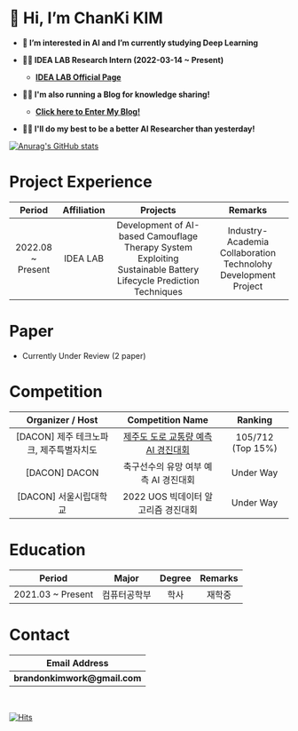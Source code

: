 # __👋 Hi, I’m ChanKi KIM__
 
* __💪 I’m interested in AI and I’m currently studying Deep Learning__

* __👨‍💻 IDEA LAB Research Intern (2022-03-14 ~ Present)__
    * __[IDEA LAB Official Page](https://sites.google.com/view/idealab-gnu/home)__

* __🏃‍♂️ I'm also running a Blog for knowledge sharing!__
    * __[Click here to Enter My Blog!](https://cktrace.tistory.com/)__

* __🙋‍♂️ I'll do my best to be a better AI Researcher than yesterday!__


[![Anurag's GitHub stats](https://github-readme-stats.vercel.app/api?username=CKtrace&show_icons=true&theme=swift)](https://github.com/anuraghazra/github-readme-stats)<br/>


# Project Experience 
| Period | Affiliation | Projects | Remarks |
| :------: | :------: | :------: | :------: |
| 2022.08 ~ Present | IDEA LAB | Development of AI-based Camouflage Therapy System Exploiting Sustainable Battery Lifecycle Prediction Techniques  | Industry-Academia Collaboration Technolohy Development Project |


# Paper
+ Currently Under Review (2 paper)


# Competition
| Organizer / Host | Competition Name | Ranking |
| :------: | :------:| :------:|
| [DACON] 제주 테크노파크, 제주특별자치도 | [제주도 도로 교통량 예측 AI 경진대회](https://github.com/CKtrace/DACON-Jeju-Island-Road-Traffic-Volume-Prediction-AI-Contest) | 105/712 (Top 15%) |
| [DACON] DACON | 축구선수의 유망 여부 예측 AI 경진대회 | Under Way |
| [DACON] 서울시립대학교 | 2022 UOS 빅데이터 알고리즘 경진대회 | Under Way |


# Education
| Period | Major | Degree | Remarks |
| :------: | :------: | :------: | :------: |
| 2021.03 ~ Present | 컴퓨터공학부 | 학사 | 재학중 |


# Contact
|Email Address|
| :----: |
|__brandonkimwork@gmail.com__|

</br>

[![Hits](https://hits.seeyoufarm.com/api/count/incr/badge.svg?url=https%3A%2F%2Fgithub.com%2FCKtrace&count_bg=%23A0A09F&title_bg=%23000000&icon=&icon_color=%23FFFFFF&title=hits&edge_flat=false)](https://hits.seeyoufarm.com)